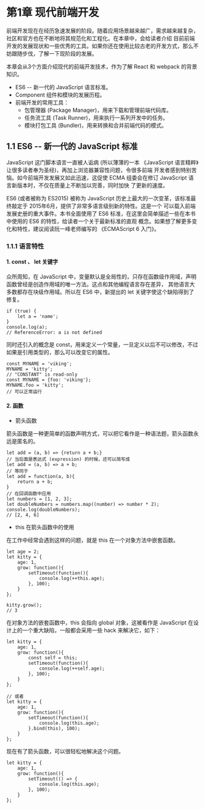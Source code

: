 # 第1章 现代前端开发

前端开发现在在经历急速发展的阶段。随着应用场景越来越广，需求越来越复杂，社区和官方也在不断地将其规范化和工程化。在本章中，会给读者介绍
目前前端开发的发展现状和一些优秀的工具。如果你还在使用比较古老的开发方式，那么不妨跟随步伐，了解一下现阶段的发展。

本章会从3个方面介绍现代的前端开发技术，作为了解 React 和 webpack 的背景知识。

* ES6 -- 新一代的 JavaScript 语言标准。
* Component 组件和模块的发展历程。
* 前端开发的常用工具：
    * 包管理器 (Package Manager)，用来下载和管理前端代码库。
    * 任务流工具 (Task Runner)，用来执行一系列开发中的任务。
    * 模块打包工具 (Bundler)，用来转换和合并前端代码的模式。

## 1.1 ES6 -- 新一代的 JavaScript 标准

JavaScript 这门脚本语言一直被人诟病 (所以薄薄的一本 《JavaScript 语言精粹》让很多读者奉为圣经)，再加上浏览器兼容性问题，令很多前端
开发者感到特别苦恼。如今前端开发发展又如此迅速，这促使 ECMA 组委会在修订 JavaScript 语言新版本时，不仅在质量上不断加以完善，同时加快
了更新的速度。

ES6 (或者被称为 ES2015) 被称为 JavaScript 历史上最大的一次变革，该标准最终敲定于 2015年6月，提供了非常多语言级别新的特性。这是一个
可以载入前端发展史册的重大事件。本书全面使用了 ES6 标准，在这里会简单描述一些在本书中使用的 ES6 的特性，给读者一个关于最新标准的直观
概念。如果想了解更多变化和特性，建议阅读阮一峰老师编写的 《ECMAScript 6 入门》。

### 1.1.1 语言特性

#### 1. const 、 let 关键字

众所周知，在 JavaScript 中，变量默认是全局性的，只存在函数级作用域，声明函数曾经是创造作用域的唯一方法。这点和其他编程语言存在差异，
其他语言大多数都存在块级作用域。所以在 ES6 中，新提出的 let 关键字使这个缺陷得到了修复。

    if (true) {
        let a = 'name';
    }
    console.log(a);
    // ReferenceError: a is not defined

同时还引入的概念是 const，用来定义一个常量，一旦定义以后不可以修改，不过如果是引用类型的，那么可以改变它的属性。

    const MYNAME = 'viking';
    MYNAME = 'kitty';
    // "CONSTANT" is read-only
    const MYNAME = {foo: 'viking'};
    MYNAME.foo = 'kitty';
    // 可以正常运行

#### 2. 函数

* 箭头函数

箭头函数是一种更简单的函数声明方式，可以把它看作是一种语法题，箭头函数永远是匿名的。

    let add = (a, b) => {return a + b;}
    // 当后面是表达式 (expression) 的时候，还可以简写成
    let add = (a, b) => a + b;
    // 等同于
    let add = function(a, b){
        return a + b;
    }
    // 在回调函数中应用
    let numbers = [1, 2, 3];
    let doubleNumbers = numbers.map((number) => number * 2);
    console.log(doubleNumbers);
    // [2, 4, 6]

* this 在箭头函数中的使用

在工作中经常会遇到这样的问题，就是 this 在一个对象方法中嵌套函数。

    let age = 2;
    let kitty = {
        age: 1,
        grow: function(){
            setTimeout(function(){
                console.log(++this.age);
            }, 100);
        }
    };

    kitty.grow();
    // 3

在对象方法的嵌套函数中，this 会指向 global 对象，这被看作是 JavaScript 在设计上的一个重大缺陷，一般都会采用一些 hack 来解决它，如下：

    let kitty = {
        age: 1,
        grow: function(){
            const self = this;
            setTimeout(function(){
                console.log(++self.age);
            }, 100);
        }
    };

    // 或者
    let kitty = {
        age: 1,
        grow: function(){
            setTimeout(function(){
                console.log(this.age);
            }.bind(this), 100);
        }
    };

现在有了箭头函数，可以很轻松地解决这个问题。

    let kitty = {
        age: 1,
        grow: function(){
            setTimeout(() => {
                console.log(this.age);
            }, 100);
        }
    };

